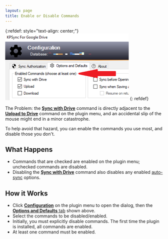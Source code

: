 ```yaml
---
layout: page
title: Enable or Disable Commands
---
```


{:refdef: style="text-align: center;"}
![The Synchronize Command](../assets/img/enabled-cmds.png)
{: refdef}

The Problem: the
[**Sync with Drive**](sync) command is directly adjacent to the 
[**Upload to Drive**](upload)
command on the plugin menu, and an accidental slip of the mouse might end in a minor catastrophe.

To help avoid that hazard, you can enable the commands you use most, and 
disable those you don't.  

## What Happens
* Commands that are checked are enabled on the plugin menu; unchecked 
commands are disabled.
* Disabling the [**Sync with Drive**](sync) command also disables any enabled
[auto-sync](autosync) options.

## How it Works
* Click [**Configuration**](../install/config#configuration-window) on the
plugin menu to open the dialog, then the
[**Options and Defaults** tab](../install/config#options-and-defaults)
shown above.
* Select the commands to be disabled/enabled.
* Initially, you must explicitly disable commands.  The first time the plugin
is installed, all commands are enabled.
* At least one command must be enabled.